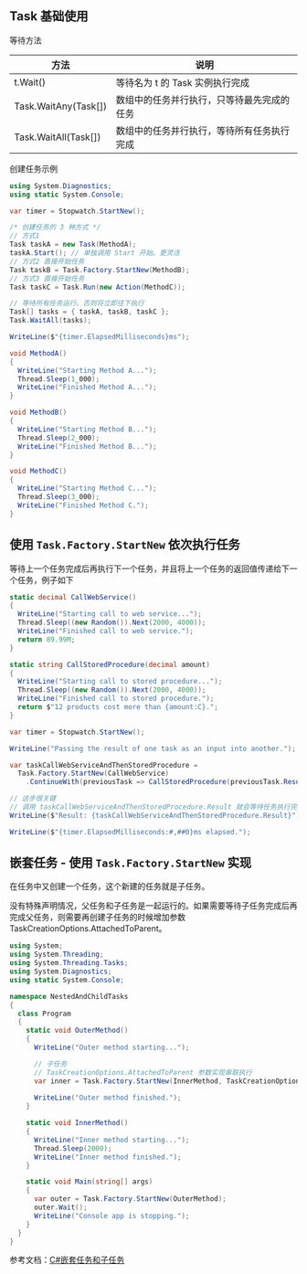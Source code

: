 ## Task 基础使用

等待方法

| 方法                 | 说明                                       |
| -------------------- | ------------------------------------------ |
| t.Wait()             | 等待名为 t 的 Task 实例执行完成            |
| Task.WaitAny(Task[]) | 数组中的任务并行执行，只等待最先完成的任务 |
| Task.WaitAll(Task[]) | 数组中的任务并行执行，等待所有任务执行完成 |

创建任务示例

```cs
using System.Diagnostics;
using static System.Console;

var timer = Stopwatch.StartNew();

/* 创建任务的 3 种方式 */
// 方式1
Task taskA = new Task(MethodA);
taskA.Start(); // 单独调用 Start 开始。更灵活
// 方式2 直接开始任务
Task taskB = Task.Factory.StartNew(MethodB);
// 方式3 直接开始任务
Task taskC = Task.Run(new Action(MethodC));

// 等待所有任务运行。否则将立即往下执行
Task[] tasks = { taskA, taskB, taskC };
Task.WaitAll(tasks);

WriteLine($"{timer.ElapsedMilliseconds}ms");

void MethodA()
{
  WriteLine("Starting Method A...");
  Thread.Sleep(1_000);
  WriteLine("Finished Method A...");
}

void MethodB()
{
  WriteLine("Starting Method B...");
  Thread.Sleep(2_000);
  WriteLine("Finished Method B...");
}

void MethodC()
{
  WriteLine("Starting Method C...");
  Thread.Sleep(3_000);
  WriteLine("Finished Method C.");
}
```

## 使用 `Task.Factory.StartNew` 依次执行任务

等待上一个任务完成后再执行下一个任务，并且将上一个任务的返回值传递给下一个任务，例子如下

```cs
static decimal CallWebService()
{
  WriteLine("Starting call to web service...");
  Thread.Sleep((new Random()).Next(2000, 4000));
  WriteLine("Finished call to web service.");
  return 89.99M;
}

static string CallStoredProcedure(decimal amount)
{
  WriteLine("Starting call to stored procedure...");
  Thread.Sleep((new Random()).Next(2000, 4000));
  WriteLine("Finished call to stored procedure.");
  return $"12 products cost more than {amount:C}.";
}

var timer = Stopwatch.StartNew();

WriteLine("Passing the result of one task as an input into another.");

var taskCallWebServiceAndThenStoredProcedure =
  Task.Factory.StartNew(CallWebService)
    .ContinueWith(previousTask => CallStoredProcedure(previousTask.Result));

// 这步很关键
// 调用 taskCallWebServiceAndThenStoredProcedure.Result 就会等待任务执行完
WriteLine($"Result: {taskCallWebServiceAndThenStoredProcedure.Result}");

WriteLine($"{timer.ElapsedMilliseconds:#,##0}ms elapsed.");
```


## 嵌套任务 - 使用 `Task.Factory.StartNew` 实现

在任务中又创建一个任务，这个新建的任务就是子任务。

没有特殊声明情况，父任务和子任务是一起运行的。如果需要等待子任务完成后再完成父任务，则需要再创建子任务的时候增加参数TaskCreationOptions.AttachedToParent。

```cs
using System;
using System.Threading;
using System.Threading.Tasks;
using System.Diagnostics;
using static System.Console;

namespace NestedAndChildTasks
{
  class Program
  {
    static void OuterMethod()
    {
      WriteLine("Outer method starting...");

      // 子任务
      // TaskCreationOptions.AttachedToParent 参数实现串联执行
      var inner = Task.Factory.StartNew(InnerMethod, TaskCreationOptions.AttachedToParent);
      
      WriteLine("Outer method finished.");
    }

    static void InnerMethod()
    {
      WriteLine("Inner method starting...");
      Thread.Sleep(2000);
      WriteLine("Inner method finished.");
    }

    static void Main(string[] args)
    {
      var outer = Task.Factory.StartNew(OuterMethod);
      outer.Wait();
      WriteLine("Console app is stopping.");
    }
  }
}
```

参考文档：[C#嵌套任务和子任务](https://cloud.tencent.com/developer/article/1432315)
